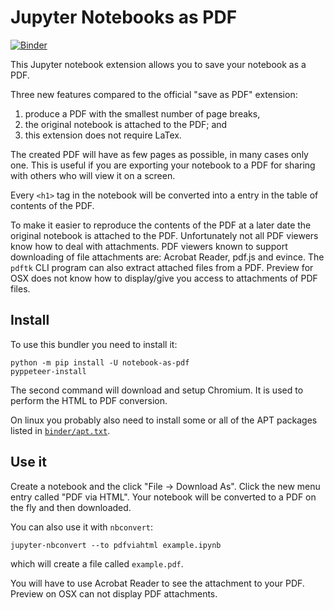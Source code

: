 # Jupyter Notebooks as PDF

[![Binder](https://mybinder.org/badge_logo.svg)](https://mybinder.org/v2/gh/fomightez/notebook-as-pdf/0.5.0)

This Jupyter notebook extension allows you to save your notebook as a PDF.

Three new features compared to the official "save as PDF" extension:
1. produce a PDF with the smallest number of page breaks,
1. the original notebook is attached to the PDF; and
1. this extension does not require LaTex.

The created PDF will have as few pages as possible, in many cases only one. This is useful if you are exporting your notebook to a PDF for sharing with others who will view it on a screen.

Every `<h1>` tag in the notebook will be converted into a entry in the table of contents of the PDF.

To make it easier to reproduce the contents of the PDF at a later date the original notebook is attached to the PDF. Unfortunately not all PDF viewers know how to deal with attachments. PDF viewers known to support downloading of file attachments are: Acrobat Reader, pdf.js and evince. The `pdftk` CLI program can also extract attached files from a PDF. Preview for OSX does not know how to display/give you access to attachments of PDF files.


## Install

To use this bundler you need to install it:
```
python -m pip install -U notebook-as-pdf
pyppeteer-install
```
The second command will download and setup Chromium. It is used to perform
the HTML to PDF conversion.

On linux you probably also need to install some or all of the APT packages
listed in [`binder/apt.txt`](binder/apt.txt).


## Use it

Create a notebook and the click "File -> Download As". Click the new menu entry
called "PDF via HTML". Your notebook will be converted to a PDF on the fly
and then downloaded.

You can also use it with `nbconvert`:
```
jupyter-nbconvert --to pdfviahtml example.ipynb
```
which will create a file called `example.pdf`.

You will have to use Acrobat Reader to see the attachment to your PDF. Preview
on OSX can not display PDF attachments.
